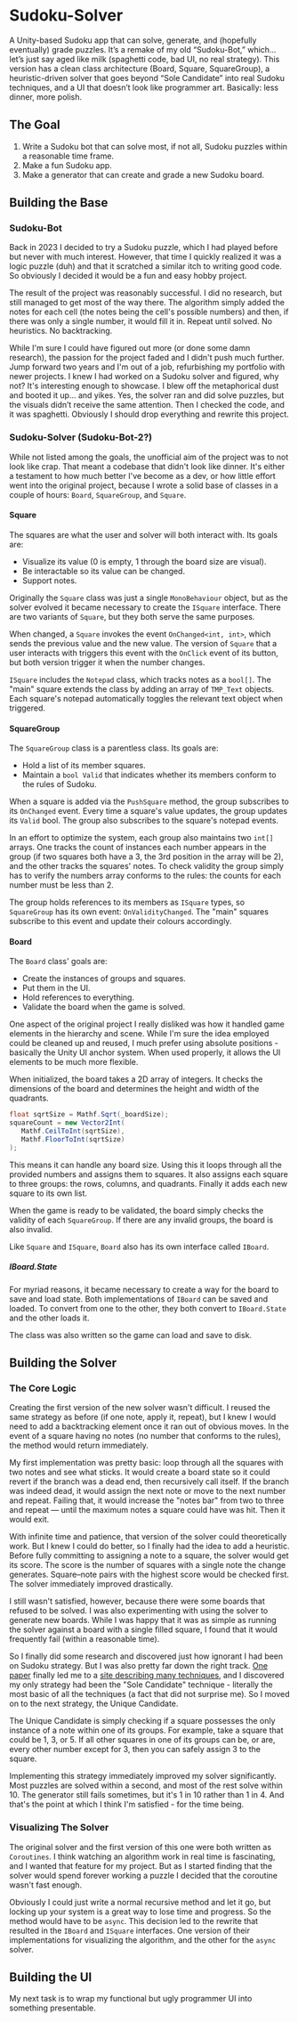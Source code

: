 # Sudoku-Solver

A Unity-based Sudoku app that can solve, generate, and (hopefully eventually) grade puzzles. It’s a remake of my old “Sudoku-Bot,” which… let’s just say aged like milk (spaghetti code, bad UI, no real strategy). This version has a clean class architecture (Board, Square, SquareGroup), a heuristic-driven solver that goes beyond “Sole Candidate” into real Sudoku techniques, and a UI that doesn’t look like programmer art. Basically: less dinner, more polish.

## The Goal

1. Write a Sudoku bot that can solve most, if not all, Sudoku puzzles within a reasonable time frame.
2. Make a fun Sudoku app.
3. Make a generator that can create and grade a new Sudoku board.

## Building the Base

### Sudoku-Bot

Back in 2023 I decided to try a Sudoku puzzle, which I had played before but never with much interest. However, that time I quickly realized it was a logic puzzle (duh) and that it scratched a similar itch to writing good code. So obviously I decided it would be a fun and easy hobby project.

The result of the project was reasonably successful. I did no research, but still managed to get most of the way there. The algorithm simply added the notes for each cell (the notes being the cell's possible numbers) and then, if there was only a single number, it would fill it in. Repeat until solved. No heuristics. No backtracking.

While I'm sure I could have figured out more (or done some damn research), the passion for the project faded and I didn't push much further. Jump forward two years and I'm out of a job, refurbishing my portfolio with newer projects. I knew I had worked on a Sudoku solver and figured, why not? It's interesting enough to showcase. I blew off the metaphorical dust and booted it up... and yikes. Yes, the solver ran and did solve puzzles, but the visuals didn’t receive the same attention. Then I checked the code, and it was spaghetti. Obviously I should drop everything and rewrite this project.

### Sudoku-Solver (Sudoku-Bot-2?)

While not listed among the goals, the unofficial aim of the project was to not look like crap. That meant a codebase that didn't look like dinner. It's either a testament to how much better I've become as a dev, or how little effort went into the original project, because I wrote a solid base of classes in a couple of hours: `Board`, `SquareGroup`, and `Square`.

#### Square

The squares are what the user and solver will both interact with. Its goals are:

* Visualize its value (0 is empty, 1 through the board size are visual).
* Be interactable so its value can be changed.
* Support notes.

Originally the `Square` class was just a single `MonoBehaviour` object, but as the solver evolved it became necessary to create the `ISquare` interface. There are two variants of `Square`, but they both serve the same purposes.

When changed, a `Square` invokes the event `OnChanged<int, int>`, which sends the previous value and the new value. The version of `Square` that a user interacts with triggers this event with the `OnClick` event of its button, but both version trigger it when the number changes.

`ISquare` includes the `Notepad` class, which tracks notes as a `bool[]`. The "main" square extends the class by adding an array of `TMP_Text` objects. Each square's notepad automatically toggles the relevant text object when triggered.

#### SquareGroup

The `SquareGroup` class is a parentless class. Its goals are:

* Hold a list of its member squares.
* Maintain a `bool Valid` that indicates whether its members conform to the rules of Sudoku.

When a square is added via the `PushSquare` method, the group subscribes to its `OnChanged` event. Every time a square's value updates, the group updates its `Valid` bool. The group also subscribes to the square's notepad events.

In an effort to optimize the system, each group also maintains two `int[]` arrays. One tracks the count of instances each number appears in the group (if two squares both have a 3, the 3rd position in the array will be 2), and the other tracks the squares' notes. To check validity the group simply has to verify the numbers array conforms to the rules: the counts for each number must be less than 2.

The group holds references to its members as `ISquare` types, so `SquareGroup` has its own event: `OnValidityChanged`. The "main" squares subscribe to this event and update their colours accordingly.

#### Board

The `Board` class' goals are:

* Create the instances of groups and squares.
* Put them in the UI.
* Hold references to everything.
* Validate the board when the game is solved.

One aspect of the original project I really disliked was how it handled game elements in the hierarchy and scene. While I'm sure the idea employed could be cleaned up and reused, I much prefer using absolute positions - basically the Unity UI anchor system. When used properly, it allows the UI elements to be much more flexible.

When initialized, the board takes a 2D array of integers. It checks the dimensions of the board and determines the height and width of the quadrants.

```c#
float sqrtSize = Mathf.Sqrt(_boardSize);
squareCount = new Vector2Int(
   Mathf.CeilToInt(sqrtSize),
   Mathf.FloorToInt(sqrtSize)
);
```

This means it can handle any board size. Using this it loops through all the provided numbers and assigns them to squares. It also assigns each square to three groups: the rows, columns, and quadrants. Finally it adds each new square to its own list.

When the game is ready to be validated, the board simply checks the validity of each `SquareGroup`. If there are any invalid groups, the board is also invalid.

Like `Square` and `ISquare`, `Board` also has its own interface called `IBoard`.

##### IBoard.State

For myriad reasons, it became necessary to create a way for the board to save and load state. Both implementations of `IBoard` can be saved and loaded. To convert from one to the other, they both convert to `IBoard.State` and the other loads it.

The class was also written so the game can load and save to disk.

## Building the Solver

### The Core Logic

Creating the first version of the new solver wasn't difficult. I reused the same strategy as before (if one note, apply it, repeat), but I knew I would need to add a backtracking element once it ran out of obvious moves. In the event of a square having no notes (no number that conforms to the rules), the method would return immediately.

My first implementation was pretty basic: loop through all the squares with two notes and see what sticks. It would create a board state so it could revert if the branch was a dead end, then recursively call itself. If the branch was indeed dead, it would assign the next note or move to the next number and repeat. Failing that, it would increase the "notes bar" from two to three and repeat — until the maximum notes a square could have was hit. Then it would exit.

With infinite time and patience, that version of the solver could theoretically work. But I knew I could do better, so I finally had the idea to add a heuristic. Before fully committing to assigning a note to a square, the solver would get its score. The score is the number of squares with a single note the change generates. Square–note pairs with the highest score would be checked first. The solver immediately improved drastically.

I still wasn't satisfied, however, because there were some boards that refused to be solved. I was also experimenting with using the solver to generate new boards. While I was happy that it was as simple as running the solver against a board with a single filled square, I found that it would frequently fail (within a reasonable time).

So I finally did some research and discovered just how ignorant I had been on Sudoku strategy. But I was also pretty far down the right track. [One paper](https://medium.com/@davidcarmel/solving-sudoku-by-heuristic-search-b0c2b2c5346e) finally led me to a [site describing many techniques](https://www.kristanix.com/sudokuepic/sudoku-solving-techniques.php), and I discovered my only strategy had been the "Sole Candidate" technique - literally the most basic of all the techniques (a fact that did not surprise me). So I moved on to the next strategy, the Unique Candidate.

The Unique Candidate is simply checking if a square possesses the only instance of a note within one of its groups. For example, take a square that could be 1, 3, or 5. If all other squares in one of its groups can be, or are, every other number except for 3, then you can safely assign 3 to the square.

Implementing this strategy immediately improved my solver significantly. Most puzzles are solved within a second, and most of the rest solve within 10. The generator still fails sometimes, but it's 1 in 10 rather than 1 in 4. And that's the point at which I think I'm satisfied - for the time being.

### Visualizing The Solver

The original solver and the first version of this one were both written as `Coroutines`. I think watching an algorithm work in real time is fascinating, and I wanted that feature for my project. But as I started finding that the solver would spend forever working a puzzle I decided that the coroutine wasn't fast enough.

Obviously I could just write a normal recursive method and let it go, but locking up your system is a great way to lose time and progress. So the method would have to be `async`. This decision led to the rewrite that resulted in the `IBoard` and `ISquare` interfaces. One version of their implementations for visualizing the algorithm, and the other for the `async` solver.

## Building the UI

My next task is to wrap my functional but ugly programmer UI into something presentable.
